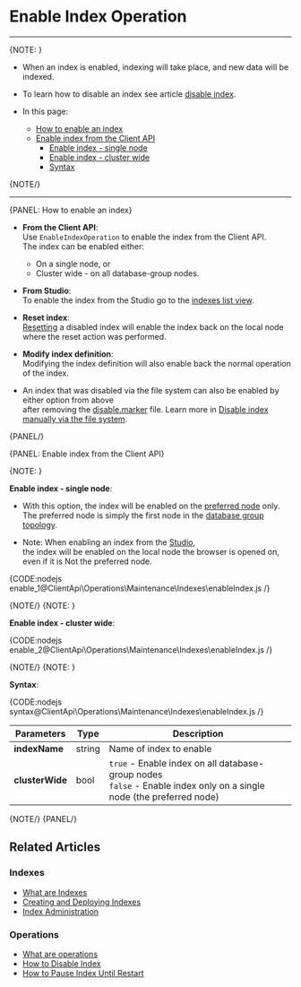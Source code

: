 # Enable Index Operation

 ---

{NOTE: }

* When an index is enabled, indexing will take place, and new data will be indexed.

* To learn how to disable an index see article [disable index](../../../../client-api/operations/maintenance/indexes/disable-index).

* In this page:
    * [How to enable an index](../../../../client-api/operations/maintenance/indexes/enable-index#how-to-enable-an-index)
    * [Enable index from the Client API](../../../../client-api/operations/maintenance/indexes/enable-index#enable-index-from-the-client-api)
        * [Enable index - single node](../../../../client-api/operations/maintenance/indexes/enable-index#enable-index---single-node)
        * [Enable index - cluster wide](../../../../client-api/operations/maintenance/indexes/enable-index#enable-index---cluster-wide)
        * [Syntax](../../../../client-api/operations/maintenance/indexes/enable-index#syntax)

{NOTE/}

---


{PANEL: How to enable an index}

* __From the Client API__:  
  Use `EnableIndexOperation` to enable the index from the Client API.  
  The index can be enabled either:
    * On a single node, or
    * Cluster wide - on all database-group nodes.

* __From Studio__:  
  To enable the index from the Studio go to the [indexes list view](../../../../studio/database/indexes/indexes-list-view#indexes-list-view---actions).

* __Reset index__:  
  [Resetting](../../../../client-api/operations/maintenance/indexes/reset-index) a disabled index will enable the index back on the local node where the reset action was performed.

* __Modify index definition__:  
  Modifying the index definition will also enable back the normal operation of the index.

* An index that was disabled via the file system can also be enabled by either option from above  
  after removing the [disable.marker](../../../../todo..) file.
  Learn more in [Disable index manually via the file system](../../../../client-api/operations/maintenance/indexes/disable-index#disable-index-manually-via-the-file-system).

{PANEL/}

{PANEL: Enable index from the Client API}

{NOTE: }

<a id="enable-index---single-node" /> __Enable index - single node__:  

* With this option, the index will be enabled on the [preferred node](../../../../client-api/configuration/load-balance/overview#the-preferred-node) only.  
  The preferred node is simply the first node in the [database group topology](../../../../studio/database/settings/manage-database-group).

* Note: When enabling an index from the [Studio](../../../../studio/database/indexes/indexes-list-view#indexes-list-view---actions),  
  the index will be enabled on the local node the browser is opened on, even if it is Not the preferred node.

{CODE:nodejs enable_1@ClientApi\Operations\Maintenance\Indexes\enableIndex.js /}

{NOTE/}
{NOTE: }

<a id="enable-index---cluster-wide" /> __Enable index - cluster wide__:  

{CODE:nodejs enable_2@ClientApi\Operations\Maintenance\Indexes\enableIndex.js /}

{NOTE/}
{NOTE: }

<a id="syntax" /> __Syntax__: 

{CODE:nodejs syntax@ClientApi\Operations\Maintenance\Indexes\enableIndex.js /}

| Parameters | Type | Description |
| - | - | - |
| **indexName** | string | Name of index to enable |
| **clusterWide** | bool | `true` - Enable index on all database-group nodes<br>`false` - Enable index only on a single node (the preferred node) |

{NOTE/}
{PANEL/}

## Related Articles

### Indexes

- [What are Indexes](../../../../indexes/what-are-indexes)
- [Creating and Deploying Indexes](../../../../indexes/creating-and-deploying)
- [Index Administration](../../../../indexes/index-administration)

### Operations

- [What are operations](../../../../client-api/operations/what-are-operations)
- [How to Disable Index](../../../../client-api/operations/maintenance/indexes/disable-index)
- [How to Pause Index Until Restart](../../../../client-api/operations/maintenance/indexes/stop-index)

